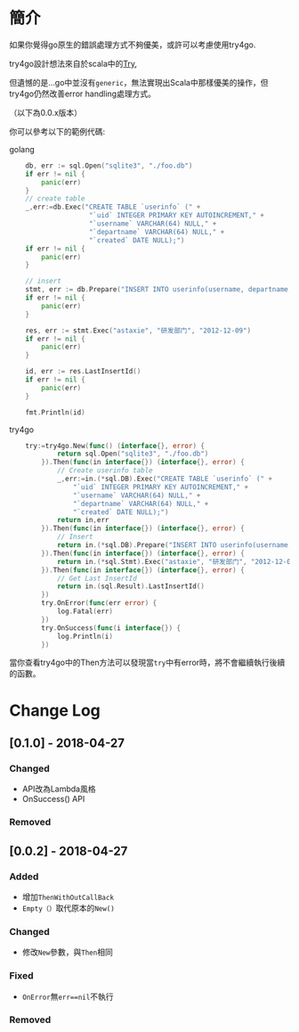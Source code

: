 # 簡介
如果你覺得go原生的錯誤處理方式不夠優美，或許可以考慮使用try4go.

try4go設計想法來自於scala中的[Try](https://www.scala-lang.org/api/2.12.4/scala/util/Try.html), 

但遺憾的是...go中並沒有```generic```，無法實現出Scala中那樣優美的操作，但try4go仍然改善error handling處理方式。

（以下為0.0.x版本）

你可以參考以下的範例代碼:

golang
```go
    db, err := sql.Open("sqlite3", "./foo.db")
    if err != nil {
        panic(err)
    }
    // create table
    _,err:=db.Exec("CREATE TABLE `userinfo` (" +
        			"`uid` INTEGER PRIMARY KEY AUTOINCREMENT," +
        			"`username` VARCHAR(64) NULL," +
        			"`departname` VARCHAR(64) NULL," +
        			"`created` DATE NULL);")
    if err != nil {
        panic(err)
    }

    // insert
    stmt, err := db.Prepare("INSERT INTO userinfo(username, departname, created) values(?,?,?)")
    if err != nil {
        panic(err)
    }

    res, err := stmt.Exec("astaxie", "研发部门", "2012-12-09")
    if err != nil {
        panic(err)
    }

    id, err := res.LastInsertId()
    if err != nil {
        panic(err)
    }

    fmt.Println(id)
```

try4go
```go
    try:=try4go.New(func() (interface{}, error) {
    		return sql.Open("sqlite3", "./foo.db")
    	}).Then(func(in interface{}) (interface{}, error) {
    		// Create userinfo table
    		_,err:=in.(*sql.DB).Exec("CREATE TABLE `userinfo` (" +
    			"`uid` INTEGER PRIMARY KEY AUTOINCREMENT," +
    			"`username` VARCHAR(64) NULL," +
    			"`departname` VARCHAR(64) NULL," +
    			"`created` DATE NULL);")
    		return in,err
    	}).Then(func(in interface{}) (interface{}, error) {
    		// Insert
    		return in.(*sql.DB).Prepare("INSERT INTO userinfo(username, departname, created) values(?,?,?)")
    	}).Then(func(in interface{}) (interface{}, error) {
    		return in.(*sql.Stmt).Exec("astaxie", "研发部门", "2012-12-09")
    	}).Then(func(in interface{}) (interface{}, error) {
    		// Get Last InsertId
    		return in.(sql.Result).LastInsertId()
    	})
    	try.OnError(func(err error) {
    		log.Fatal(err)
    	})
    	try.OnSuccess(func(i interface{}) {
    		log.Println(i)
    	})

```

當你查看try4go中的Then方法可以發現當```try```中有error時，將不會繼續執行後續的函數。

# Change Log

## [0.1.0] - 2018-04-27

### Changed
- API改為Lambda風格
- OnSuccess() API


### Removed

## [0.0.2] - 2018-04-27
### Added
- 增加```ThenWithOutCallBack```
- ```Empty（）```取代原本的```New()```

### Changed
- 修改```New```參數，與```Then```相同
### Fixed
- ```OnError```無```err==nil```不執行

### Removed